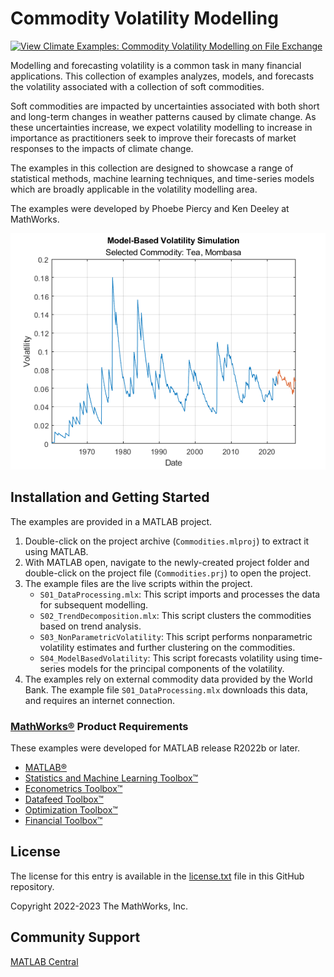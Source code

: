 # Commodity Volatility Modelling

[![View Climate Examples: Commodity Volatility Modelling on File Exchange](https://www.mathworks.com/matlabcentral/images/matlab-file-exchange.svg)](https://uk.mathworks.com/matlabcentral/fileexchange/123335-climate-examples-commodity-volatility-modelling)

Modelling and forecasting volatility is a common task in many financial applications. This collection of examples analyzes, models, and forecasts the volatility associated with a collection of soft commodities.

Soft commodities are impacted by uncertainties associated with both short and long-term changes in weather patterns caused by climate change. As these uncertainties increase, we expect volatility modelling to increase in importance as practitioners seek to improve their forecasts of market responses to the impacts of climate change.

The examples in this collection are designed to showcase a range of statistical methods, machine learning techniques, and time-series models which are broadly applicable in the volatility modelling area.

The examples were developed by Phoebe Piercy and Ken Deeley at MathWorks.

![](Tea.png)

## Installation and Getting Started
The examples are provided in a MATLAB project.
1. Double-click on the project archive (`Commodities.mlproj`) to extract it using MATLAB.
2. With MATLAB open, navigate to the newly-created project folder and double-click on the project file (`Commodities.prj`) to open the project.
3. The example files are the live scripts within the project.
   - `S01_DataProcessing.mlx`: This script imports and processes the data for subsequent modelling.
   - `S02_TrendDecomposition.mlx`: This script clusters the commodities based on trend analysis.
   - `S03_NonParametricVolatility`: This script performs nonparametric volatility estimates and further clustering on the commodities.
   - `S04_ModelBasedVolatility`: This script forecasts volatility using time-series models for the principal components of the volatility.
4. The examples rely on external commodity data provided by the World Bank. The example file `S01_DataProcessing.mlx` downloads this data, and requires an internet connection.

### [MathWorks&reg;](https://www.mathworks.com) Product Requirements

These examples were developed for MATLAB release R2022b or later.
- [MATLAB&reg;](https://www.mathworks.com/products/matlab.html)
- [Statistics and Machine Learning Toolbox&trade;](https://www.mathworks.com/products/statistics.html)
- [Econometrics Toolbox&trade;](https://www.mathworks.com/products/econometrics.html)
- [Datafeed Toolbox&trade;](https://www.mathworks.com/products/datafeed.html)
- [Optimization Toolbox&trade;](https://www.mathworks.com/products/optimization.html)
- [Financial Toolbox&trade;](https://www.mathworks.com/products/finance.html)

## License
The license for this entry is available in the [license.txt](license.txt) file in this GitHub repository.

Copyright 2022-2023 The MathWorks, Inc.

## Community Support
[MATLAB Central](https://www.mathworks.com/matlabcentral)